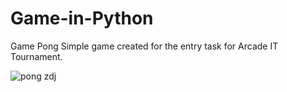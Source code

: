 # Game-in-Python
Game Pong 
Simple game created for the entry task for Arcade IT Tournament.

![pong  zdj](https://user-images.githubusercontent.com/53537695/91905885-839cb400-eca7-11ea-9e3a-47f944c9018b.png)
